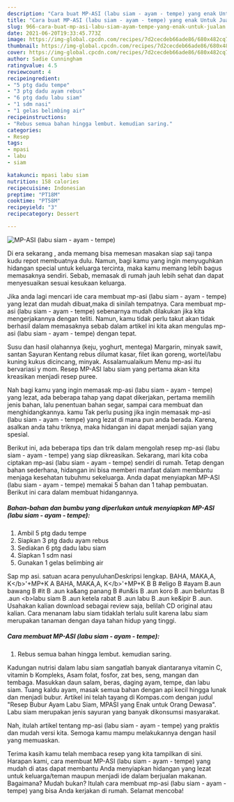 ```yaml
---
description: "Cara buat MP-ASI (labu siam - ayam - tempe) yang enak Untuk Jualan"
title: "Cara buat MP-ASI (labu siam - ayam - tempe) yang enak Untuk Jualan"
slug: 966-cara-buat-mp-asi-labu-siam-ayam-tempe-yang-enak-untuk-jualan
date: 2021-06-20T19:33:45.773Z
image: https://img-global.cpcdn.com/recipes/7d2cecdeb66ade86/680x482cq70/mp-asi-labu-siam-ayam-tempe-foto-resep-utama.jpg
thumbnail: https://img-global.cpcdn.com/recipes/7d2cecdeb66ade86/680x482cq70/mp-asi-labu-siam-ayam-tempe-foto-resep-utama.jpg
cover: https://img-global.cpcdn.com/recipes/7d2cecdeb66ade86/680x482cq70/mp-asi-labu-siam-ayam-tempe-foto-resep-utama.jpg
author: Sadie Cunningham
ratingvalue: 4.5
reviewcount: 4
recipeingredient:
- "5 ptg dadu tempe"
- "3 ptg dadu ayam rebus"
- "6 ptg dadu labu siam"
- "1 sdm nasi"
- "1 gelas belimbing air"
recipeinstructions:
- "Rebus semua bahan hingga lembut. kemudian saring."
categories:
- Resep
tags:
- mpasi
- labu
- siam

katakunci: mpasi labu siam 
nutrition: 158 calories
recipecuisine: Indonesian
preptime: "PT18M"
cooktime: "PT58M"
recipeyield: "3"
recipecategory: Dessert

---
```



![MP-ASI (labu siam - ayam - tempe)](https://img-global.cpcdn.com/recipes/7d2cecdeb66ade86/680x482cq70/mp-asi-labu-siam-ayam-tempe-foto-resep-utama.jpg)

Di era  sekarang , anda memang bisa memesan masakan siap saji tanpa kudu repot membuatnya dulu. Namun, bagi kamu yang ingin menyuguhkan hidangan special untuk keluarga tercinta, maka kamu memang lebih bagus memasaknya sendiri. Sebab, memasak di rumah jauh lebih sehat dan dapat menyesuaikan sesuai kesukaan keluarga.

Jika anda lagi mencari ide cara membuat mp-asi (labu siam - ayam - tempe) yang lezat dan mudah dibuat,maka di sinilah tempatnya. Cara membuat mp-asi (labu siam - ayam - tempe)  sebenarnya mudah dilakukan jika kita mengerjakannya dengan teliti. Namun, kamu tidak perlu takut akan tidak berhasil dalam memasaknya 
sebab dalam artikel ini kita akan mengulas mp-asi (labu siam - ayam - tempe) dengan tepat.  

Susu dan hasil olahannya (keju, yoghurt, mentega) Margarin, minyak sawit, santan Sayuran Kentang rebus dilumat kasar, filet ikan goreng, wortel/labu kuning kukus dicincang, minyak. Assalamualaikum Menu mp-asi itu bervariasi y mom. Resep MP-ASI labu siam yang pertama akan kita kreasikan menjadi resep puree.

Nah bagi kamu yang ingin memasak mp-asi (labu siam - ayam - tempe) yang lezat, ada beberapa tahap yang dapat dikerjakan, pertama memilih jenis bahan, lalu penentuan bahan segar, sampai cara membuat dan menghidangkannya. kamu Tak perlu pusing jika ingin memasak mp-asi (labu siam - ayam - tempe) yang lezat di mana pun anda berada. Karena, asalkan anda  tahu triknya, maka hidangan ini dapat menjadi sajian yang spesial.

Berikut ini, ada beberapa tips dan trik dalam mengolah resep mp-asi (labu siam - ayam - tempe) yang siap dikreasikan. Sekarang, mari kita coba ciptakan mp-asi (labu siam - ayam - tempe) sendiri di rumah. Tetap dengan bahan sederhana, hidangan ini bisa memberi manfaat dalam membantu menjaga kesehatan tubuhmu sekeluarga. Anda dapat menyiapkan MP-ASI (labu siam - ayam - tempe) memakai 5 bahan dan 1 tahap pembuatan. Berikut ini cara dalam membuat hidangannya.

<!--inarticleads1-->

##### Bahan-bahan dan bumbu yang diperlukan untuk menyiapkan MP-ASI (labu siam - ayam - tempe):

1. Ambil 5 ptg dadu tempe
1. Siapkan 3 ptg dadu ayam rebus
1. Sediakan 6 ptg dadu labu siam
1. Siapkan 1 sdm nasi
1. Gunakan 1 gelas belimbing air


Sap mp asi. satuan acara penyuluhanDeskripsi lengkap. BAHA, MAKA,A, K&lt;/b&gt;&#39;+MP+K A BAHA, MAKA,A, K&lt;/b&gt;&#39;+MP+K B B #eligo B #ayam B.aun bawang B #it B .aun ka&amp;ang panang B #un&amp;is B .aun koro B .aun beluntas B .aun &lt;b&gt;labu siam B .aun ketela rabat B .aun labu B .aun ke&amp;ipir B .aun. Usahakan kalian download sebagai review saja, belilah CD original atau kalian. Cara menanam labu siam tidaklah terlalu sulit karena labu siam merupakan tanaman dengan daya tahan hidup yang tinggi. 

<!--inarticleads2-->

##### Cara membuat MP-ASI (labu siam - ayam - tempe):

1. Rebus semua bahan hingga lembut. kemudian saring.


Kadungan nutrisi dalam labu siam sangatlah banyak diantaranya vitamin C, vitamin b Kompleks, Asam folat, fosfor, zat bes, seng, mangan dan tembaga. Masukkan daun salam, beras, daging ayam, tempe, dan labu siam. Tuang kaldu ayam, masak semua bahan dengan api kecil hingga lunak dan menjadi bubur. Artikel ini telah tayang di Kompas.com dengan judul &#34;Resep Bubur Ayam Labu Siam, MPASI yang Enak untuk Orang Dewasa&#34;. Labu siam merupakan jenis sayuran yang banyak dikonsumsi masyarakat. 

Nah, itulah artikel tentang  mp-asi (labu siam - ayam - tempe)  yang praktis dan mudah versi kita. Semoga kamu mampu melakukannya dengan hasil yang memuaskan. 

Terima kasih kamu telah membaca resep yang kita tampilkan di sini. Harapan kami, cara membuat  MP-ASI (labu siam - ayam - tempe) yang mudah di atas dapat membantu Anda menyiapkan hidangan yang lezat untuk keluarga/teman maupun menjadi ide dalam berjualan makanan. Bagaimana? Mudah bukan? Itulah cara membuat mp-asi (labu siam - ayam - tempe) yang bisa Anda kerjakan di rumah. Selamat mencoba!

